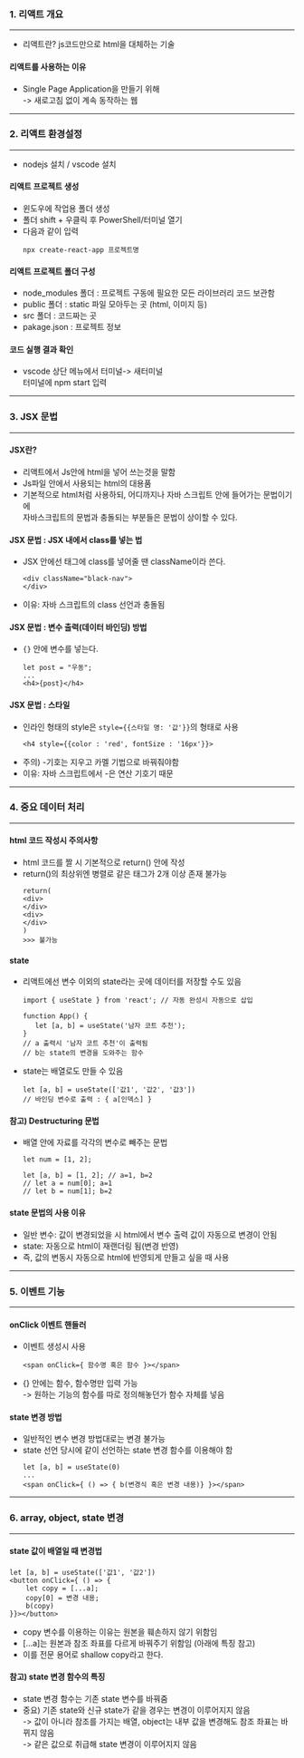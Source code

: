 ### 1. 리액트 개요
---
- 리액트란? js코드만으로 html을 대체하는 기술

#### 리액트를 사용하는 이유
- Single Page Application을 만들기 위해   
-> 새로고침 없이 계속 동작하는 웹

---
### 2. 리액트 환경설정
---
- nodejs 설치 / vscode 설치

#### 리액트 프로젝트 생성
- 윈도우에 작업용 폴더 생성
- 폴더 shift + 우클릭 후 PowerShell/터미널 열기
- 다음과 같이 입력
    ```
    npx create-react-app 프로젝트명
    ```

#### 리액트 프로젝트 폴더 구성
- node_modules 폴더 : 프로젝트 구동에 필요한 모든 라이브러리 코드 보관함
- public 폴더 : static 파일 모아두는 곳 (html, 이미지 등)
- src 폴더 : 코드짜는 곳
- pakage.json : 프로젝트 정보

#### 코드 실행 결과 확인
- vscode 상단 메뉴에서 터미널-> 새터미널   
터미널에 npm start 입력

---
### 3. JSX 문법
---

#### JSX란?
- 리액트에서 Js안에 html을 넣어 쓰는것을 말함
- Js파일 안에서 사용되는 html의 대용품
- 기본적으로 html처럼 사용하되, 어디까지나 자바 스크립트 안에 들어가는 문법이기에   
자바스크립트의 문법과 충돌되는 부분들은 문법이 상이할 수 있다.

#### JSX 문법 : JSX 내에서 class를 넣는 법
- JSX 안에선 태그에 class를 넣어줄 땐 className이라 쓴다.
    ```
    <div className="black-nav">
    </div>
    ```
- 이유: 자바 스크립트의 class 선언과 충돌됨

#### JSX 문법 : 변수 출력(데이터 바인딩) 방법
- `{}` 안에 변수를 넣는다.
    ```JSX
    let post = "우동";
    ...
    <h4>{post}</h4>
    ```

#### JSX 문법 : 스타일
- 인라인 형태의 style은 `style={{스타일 명: '값'}}`의 형태로 사용
    ```JSX
    <h4 style={{color : 'red', fontSize : '16px'}}>
    ```
- 주의) -기호는 지우고 카멜 기법으로 바꿔줘야함
- 이유: 자바 스크립트에서 -은 연산 기호기 때문

---
### 4. 중요 데이터 처리
---

#### html 코드 작성시 주의사항
- html 코드를 짤 시 기본적으로 return() 안에 작성
- return()의 최상위엔 병렬로 같은 태그가 2개 이상 존재 불가능
    ```JSX
    return(
    <div>
    </div>
    <div>
    </div>
    )
    >>> 불가능
    ```

#### state
- 리액트에선 변수 이외의 state라는 곳에 데이터를 저장할 수도 있음
    ```JSX
    import { useState } from 'react'; // 자동 완성시 자동으로 삽입
    
    function App() {
       let [a, b] = useState('남자 코트 추천');
    }
    // a 출력시 '남자 코트 추천'이 출력됨
    // b는 state의 변경을 도와주는 함수
    ```
- state는 배열로도 만들 수 있음
    ```JSX
    let [a, b] = useState(['값1', '값2', '값3'])
    // 바인딩 변수로 출력 : { a[인덱스] }
    ```

#### 참고) Destructuring 문법
- 배열 안에 자료를 각각의 변수로 빼주는 문법
    ```JSX
    let num = [1, 2];
    
    let [a, b] = [1, 2]; // a=1, b=2 
    // let a = num[0]; a=1
    // let b = num[1]; b=2
    ```

#### state 문법의 사용 이유
- 일반 변수: 값이 변경되었을 시 html에서 변수 출력 값이 자동으로 변경이 안됨
- state: 자동으로 html이 재랜더링 됨(변경 반영)
- 즉, 값의 변동시 자동으로 html에 반영되게 만들고 싶을 때 사용

---
### 5. 이벤트 기능
---

#### onClick 이벤트 핸들러
- 이벤트 생성시 사용
    ```JSX
    <span onClick={ 함수명 혹은 함수 }></span>
    ```
- {} 안에는 함수, 함수명만 입력 가능   
-> 원하는 기능의 함수를 따로 정의해놓던가 함수 자체를 넣음

#### state 변경 방법
- 일반적인 변수 변경 방법대로는 변경 불가능
- state 선언 당시에 같이 선언하는 state 변경 함수를 이용해야 함
    ```JSX
    let [a, b] = useState(0)
    ...
    <span onClick={ () => { b(변경식 혹은 변경 내용)} }></span>
    ```

---
### 6. array, object, state 변경
---

#### state 값이 배열일 때 변경법
```JSX
let [a, b] = useState(['값1', '값2'])
<button onClick={ () => {
    let copy = [...a];
    copy[0] = 변경 내용;
    b(copy)
}}></button>
```
- copy 변수를 이용하는 이유는 원본을 훼손하지 않기 위함임 
- [...a]는 원본과 참조 좌표를 다르게 바꿔주기 위함임 (아래에 특징 참고)
- 이를 전문 용어로 shallow copy라고 한다. 

#### 참고) state 변경 함수의 특징
- state 변경 함수는 기존 state 변수를 바꿔줌
- 중요) 기존 state와 신규 state가 같을 경우는 변경이 이루어지지 않음   
-> 값이 아니라 참조를 가지는 배열, object는 내부 값을 변경해도 참조 좌표는 바뀌지 않음   
-> 같은 값으로 취급해 state 변경이 이루어지지 않음   

